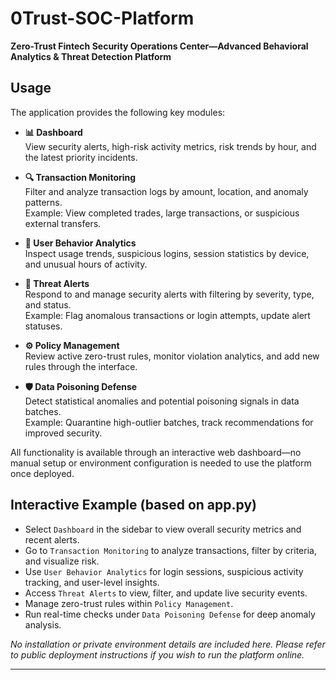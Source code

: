 # 0Trust-SOC-Platform

**Zero-Trust Fintech Security Operations Center—Advanced Behavioral Analytics & Threat Detection Platform**

## Usage

The application provides the following key modules:

- **📊 Dashboard**  
  View security alerts, high-risk activity metrics, risk trends by hour, and the latest priority incidents.

- **🔍 Transaction Monitoring**  
  Filter and analyze transaction logs by amount, location, and anomaly patterns.  
  Example: View completed trades, large transactions, or suspicious external transfers.

- **👤 User Behavior Analytics**  
  Inspect usage trends, suspicious logins, session statistics by device, and unusual hours of activity.

- **🚨 Threat Alerts**  
  Respond to and manage security alerts with filtering by severity, type, and status.  
  Example: Flag anomalous transactions or login attempts, update alert statuses.

- **⚙️ Policy Management**  
  Review active zero-trust rules, monitor violation analytics, and add new rules through the interface.

- **🛡️ Data Poisoning Defense**  
  Detect statistical anomalies and potential poisoning signals in data batches.  
  Example: Quarantine high-outlier batches, track recommendations for improved security.

All functionality is available through an interactive web dashboard—no manual setup or environment configuration is needed to use the platform once deployed.

## Interactive Example (based on app.py)

- Select `Dashboard` in the sidebar to view overall security metrics and recent alerts.
- Go to `Transaction Monitoring` to analyze transactions, filter by criteria, and visualize risk.
- Use `User Behavior Analytics` for login sessions, suspicious activity tracking, and user-level insights.
- Access `Threat Alerts` to view, filter, and update live security events.
- Manage zero-trust rules within `Policy Management`.
- Run real-time checks under `Data Poisoning Defense` for deep anomaly analysis.

_No installation or private environment details are included here. Please refer to public deployment instructions if you wish to run the platform online._

---
